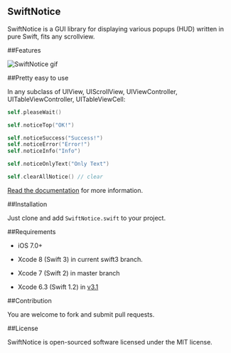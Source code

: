 SwiftNotice
--
SwiftNotice is a GUI library for displaying various popups (HUD) written in pure Swift, fits any scrollview.

##Features

![SwiftNotice gif](https://raw.githubusercontent.com/johnlui/SwiftNotice/master/SwiftNotice.gif)

##Pretty easy to use

In any subclass of UIView, UIScrollView, UIViewController, UITableViewController, UITableViewCell:

```swift
self.pleaseWait()

self.noticeTop("OK!")

self.noticeSuccess("Success!")
self.noticeError("Error!")
self.noticeInfo("Info")

self.noticeOnlyText("Only Text")

self.clearAllNotice() // clear
```

[Read the documentation](https://github.com/johnlui/SwiftNotice/wiki) for more information.

##Installation

Just clone and add `SwiftNotice.swift` to your project.

##Requirements

* iOS 7.0+

* Xcode 8 (Swift 3) in current swift3 branch.
* Xcode 7 (Swift 2) in master branch
* Xcode 6.3 (Swift 1.2) in [v3.1](https://github.com/johnlui/SwiftNotice/releases/tag/v3.1)

##Contribution

You are welcome to fork and submit pull requests.

##License

SwiftNotice is open-sourced software licensed under the MIT license.